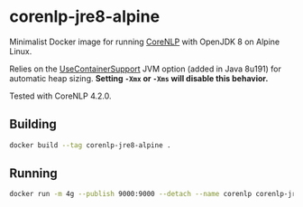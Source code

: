 # corenlp-jre8-alpine

Minimalist Docker image for running [CoreNLP](https://stanfordnlp.github.io/CoreNLP) with OpenJDK 8 on Alpine Linux.

Relies on the [UseContainerSupport](https://merikan.com/2019/04/jvm-in-a-container/) JVM option (added in Java 8u191) for automatic heap sizing. **Setting `-Xmx` or `-Xms` will disable this behavior.**

Tested with CoreNLP 4.2.0.

## Building

```sh
docker build --tag corenlp-jre8-alpine .
```

## Running

```sh
docker run -m 4g --publish 9000:9000 --detach --name corenlp corenlp-jre8-alpine
```
